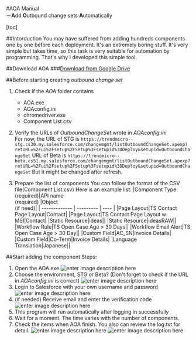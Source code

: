 
#AOA Manual<br>－<b>A</b>dd <b>O</b>utbound change sets <b>A</b>utomatically 

[toc]

##Intorduction
You may have suffered from adding hundreds components one by one before each deployment. It's an extremely boring stuff. It's very simple but takes time, so this task is very suitable for automation by programming. That's why I developed this simple tool.


##Download AOA
###[Download from Google Drive](https://goo.gl/PDyzNw)

##Before starting creating *outbound change set*
1. Check if the *AOA* folder contains
	* AOA.exe
	* AOAconfig.ini
	* chromedriver.exe
	* Component List.csv
2. Verify the URLs of *OutboundChangeSet* wrote in *AOAconfig.ini*  
	For now, the URL of STG is 
```https://trendmicro--stg.cs30.my.salesforce.com/changemgmt/listOutboundChangeSet.apexp?retURL=%2Fui%2Fsetup%2FSetup%3Fsetupid%3DDeploy&setupid=OutboundChangeSet```
URL of Beta is 
```https://trendmicro--beta.cs51.my.salesforce.com/changemgmt/listOutboundChangeSet.apexp?retURL=%2Fui%2Fsetup%2FSetup%3Fsetupid%3DDeploy&setupid=OutboundChangeSet```
But it might be changed after refresh.

3. Prepare the list of components
You can follow the format of the CSV file(Component List.csv)
Here is an example list:
|Component Type<br>(required)|API name<br>(required)	|Object<br>(if need)|
| ------------- | --------- | ---- |
|Page Layout|TS Contact Page Layout|Contact|
|Page Layout|TS Contact Page Layout w MSI|Contact|
|Static Resource|ideas||
|Static Resource|ideasRAW||
|Workflow Rule|TS Open Case Age > 30 Days||
|Workflow Email Alert|TS Open Case Age > 30 Day||
|Custom Field|AC_SN|Invoice Details|
|Custom Field|Co-Term|Invoice Details|
|Language Translation|Japanese||

##Start adding the component
Steps:
1. Open the AOA.exe
![enter image description here](http://i.imgur.com/C7ghIIz.png)
2. Choose the environment, STG or Beta? (Don't forget to check if the URL in *AOAconfig.ini* is correct)
![enter image description here](http://i.imgur.com/96eaRQ9.png)
3. Login to Salesforce with your own username and password
![enter image description here](http://i.imgur.com/DXhh4AB.png)
4. (if needed) Receive email and enter the verification code
![enter image description here](http://i.imgur.com/TjIGnlx.png)
5. This program will run automatically after logging in successfully
6. Wait for a moment. The time varies with the number of components.
7. Check the items when AOA finish. You also can review the log.txt for detail.
![enter image description here](http://i.imgur.com/OqJVwus.png "Check items")
![enter image description here](http://i.imgur.com/sHAAp5a.png "log.txt")